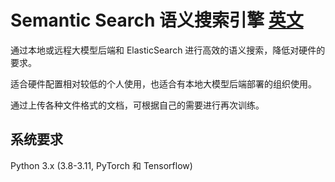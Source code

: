 # Semantic Search 语义搜索引擎 [英文](README.md)

通过本地或远程大模型后端和 ElasticSearch 进行高效的语义搜索，降低对硬件的要求。

适合硬件配置相对较低的个人使用，也适合有本地大模型后端部署的组织使用。

通过上传各种文件格式的文档，可根据自己的需要进行再次训练。

## 系统要求

Python 3.x (3.8-3.11, PyTorch 和 Tensorflow)
